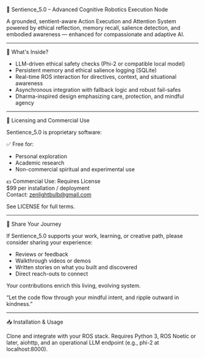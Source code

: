 🤖 Sentience_5.0 – Advanced Cognitive Robotics Execution Node

A grounded, sentient-aware Action Execution and Attention System powered by ethical reflection, memory recall, salience detection, and embodied awareness — enhanced for compassionate and adaptive AI.

---

🧠 What's Inside?

- LLM-driven ethical safety checks (Phi-2 or compatible local model)  
- Persistent memory and ethical salience logging (SQLite)  
- Real-time ROS interaction for directives, context, and situational awareness  
- Asynchronous integration with fallback logic and robust fail-safes  
- Dharma-inspired design emphasizing care, protection, and mindful agency  

---

💼 Licensing and Commercial Use

Sentience_5.0 is proprietary software:

✅ Free for:
- Personal exploration  
- Academic research  
- Non-commercial spiritual and experimental use  

💵 Commercial Use: Requires License  
$99 per installation / deployment  
Contact: zenlightbulb@gmail.com

See LICENSE for full terms.

---

🫶 Share Your Journey

If Sentience_5.0 supports your work, learning, or creative path, please consider sharing your experience:  

- Reviews or feedback  
- Walkthrough videos or demos  
- Written stories on what you built and discovered  
- Direct reach-outs to connect  

Your contributions enrich this living, evolving system.

“Let the code flow through your mindful intent, and ripple outward in kindness.”

---

📥 Installation & Usage

Clone and integrate with your ROS stack. Requires Python 3, ROS Noetic or later, aiohttp, and an operational LLM endpoint (e.g., phi-2 at localhost:8000).

